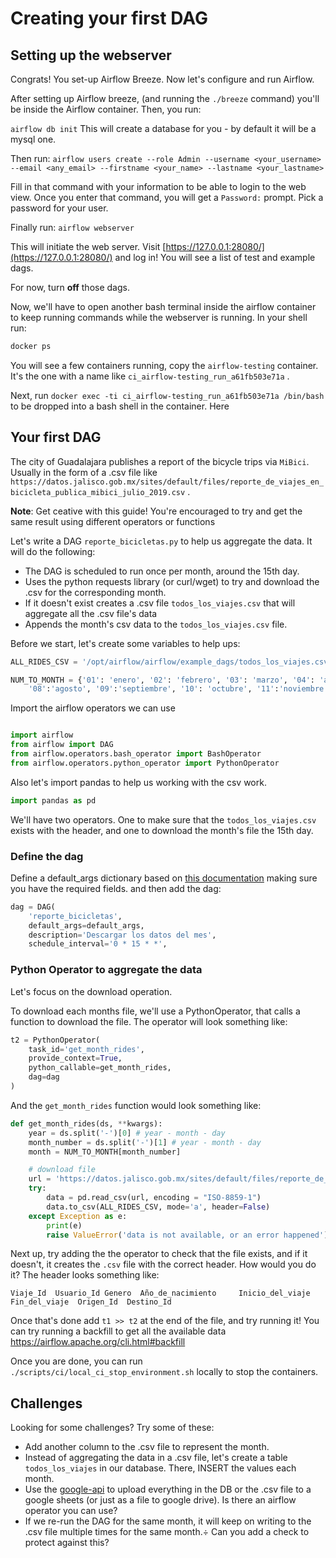 # Creating your first DAG 

## Setting up the webserver

Congrats! You set-up Airflow Breeze. Now let's configure and run Airflow.

After setting up Airflow breeze, (and running the `./breeze` command) you'll be inside the Airflow container. Then, you run:

`airflow db init`
This will create a database for you - by default it will be a mysql one.

Then run:
`airflow users create --role Admin --username <your_username> --email <any_email> --firstname <your_name> --lastname <your_lastname>`

Fill in that command with your information to be able to login to the web view. Once you enter that command, you will get a `Password:` prompt. Pick a password for your user.

Finally run:
`airflow webserver` 

This will initiate the web server. Visit [https://127.0.0.1:28080/](https://127.0.0.1:28080/) and log in! You will see a list of test and example dags.

For now, turn **off** those dags.

Now, we'll have to open another bash terminal inside the airflow container to keep running commands while the webserver is running. In your shell run:

```bash
docker ps
```

You will see a few containers running, copy the `airflow-testing` container. It's the one with a name like `ci_airflow-testing_run_a61fb503e71a` .

Next, run `docker exec -ti ci_airflow-testing_run_a61fb503e71a /bin/bash` to be dropped into a bash shell in the container. Here 

## Your first DAG

The city of Guadalajara publishes a report of the bicycle trips via `MiBici`. Usually in the form of a .csv file like `https://datos.jalisco.gob.mx/sites/default/files/reporte_de_viajes_en_bicicleta_publica_mibici_julio_2019.csv` . 

**Note**: Get ceative with this guide! You're encouraged to try and get the same result using different operators or functions

Let's write a DAG `reporte_bicicletas.py` to help us aggregate the data. It will do the following:

- The DAG is scheduled to run once per month, around the 15th day.
- Uses the python requests library (or curl/wget) to try and download the .csv for the corresponding month.
- If it doesn't exist creates a .csv file `todos_los_viajes.csv` that will aggregate all the .csv file's data
- Appends the month's csv data to the `todos_los_viajes.csv` file.

Before we start, let's create some variables to help ups:
```python
ALL_RIDES_CSV = '/opt/airflow/airflow/example_dags/todos_los_viajes.csv' # so that it's synced with our computer

NUM_TO_MONTH = {'01': 'enero', '02': 'febrero', '03': 'marzo', '04': 'abril', '05':'nayo', '06':'junio', '07':'julio',
    '08':'agosto', '09':'septiembre', '10': 'octubre', '11':'noviembre','12':'diciembre'}
```

Import the airflow operators we can use

```py

import airflow
from airflow import DAG
from airflow.operators.bash_operator import BashOperator
from airflow.operators.python_operator import PythonOperator
```

Also let's import pandas to help us working with the csv work.
```python
import pandas as pd
```

We'll have two operators. One to make sure that the `todos_los_viajes.csv` exists with the header, and one to download the month's file the 15th day.

### Define the dag

Define a default_args dictionary based on [this documentation](https://airflow.apache.org/tutorial.html#default-arguments) making sure you have the required fields. and then add the dag: 
```py
dag = DAG(
    'reporte_bicicletas',
    default_args=default_args,
    description='Descargar los datos del mes',
    schedule_interval='0 * 15 * *',
```

### Python Operator to aggregate the data
Let's focus on the download operation.

To download each months file, we'll use a PythonOperator, that calls a function to download the file.
The operator will look something like:

```py
t2 = PythonOperator(
    task_id='get_month_rides',
    provide_context=True,
    python_callable=get_month_rides,
    dag=dag
) 
```

And the `get_month_rides` function would look something like:

```python
def get_month_rides(ds, **kwargs):
    year = ds.split('-')[0] # year - month - day
    month_number = ds.split('-')[1] # year - month - day
    month = NUM_TO_MONTH[month_number]

    # download file
    url = 'https://datos.jalisco.gob.mx/sites/default/files/reporte_de_viajes_en_bicicleta_publica_mibici_{month}_{year}.csv'.format(month=month,year=year)
    try:
        data = pd.read_csv(url, encoding = "ISO-8859-1")
        data.to_csv(ALL_RIDES_CSV, mode='a', header=False)
    except Exception as e:
        print(e)
        raise ValueError('data is not available, or an error happened')
```

Next up, try adding the the operator to check that the file exists, and if it doesn't, it creates the  `.csv` file with the correct header. How would you do it? The header looks something like:
```
Viaje_Id  Usuario_Id Genero  Año_de_nacimiento     Inicio_del_viaje        Fin_del_viaje  Origen_Id  Destino_Id
```

Once that's done add `t1 >> t2` at the end of the file, and try running it! You can try running a backfill to get all the available data https://airflow.apache.org/cli.html#backfill

Once you are done, you can run `./scripts/ci/local_ci_stop_environment.sh` locally to stop the containers.

## Challenges
Looking for some challenges? Try some of these:
- Add another column to the .csv file to represent the month.
- Instead of aggregating the data in a .csv file, let's create a table `todos_los_viajes` in our database. There, INSERT the values each month.
- Use the [google-api](https://github.com/googleapis/google-api-python-client) to upload everything in the DB or the .csv file to a google sheets (or just as a file to google drive). Is there an airflow operator you can use?
- If we re-run the DAG for the same month, it will keep on writing to the .csv file multiple times for the same month.÷ Can you add a check to protect against this? 